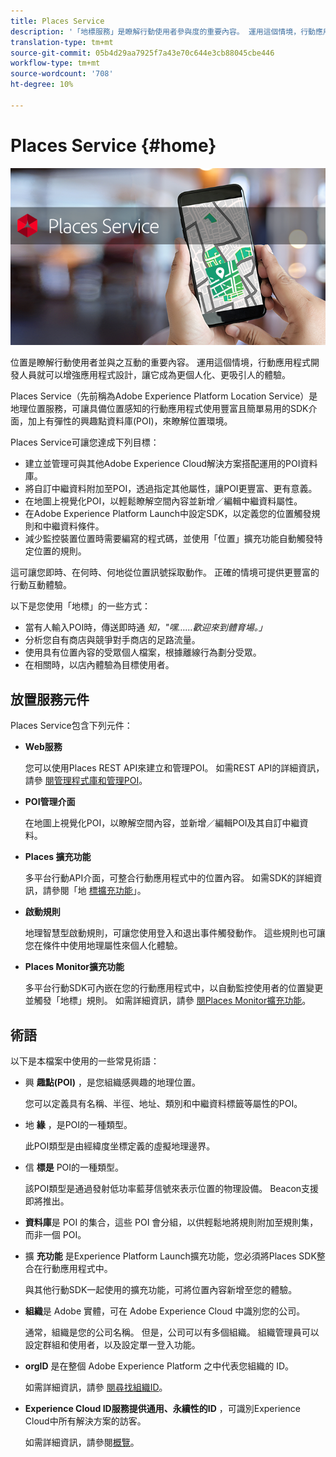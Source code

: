 ```yaml
---
title: Places Service
description: '「地標服務」是瞭解行動使用者參與度的重要內容。 運用這個情境，行動應用程式開發人員就可以增強應用程式設計，讓它成為更個人化、更吸引人的體驗。 '
translation-type: tm+mt
source-git-commit: 05b4d29aa7925f7a43e70c644e3cb88045cbe446
workflow-type: tm+mt
source-wordcount: '708'
ht-degree: 10%

---
```



# Places Service {#home}

![&quot;Places Service&quot;](/help/assets/places-service-header.png)

位置是瞭解行動使用者並與之互動的重要內容。 運用這個情境，行動應用程式開發人員就可以增強應用程式設計，讓它成為更個人化、更吸引人的體驗。

Places Service（先前稱為Adobe Experience Platform Location Service）是地理位置服務，可讓具備位置感知的行動應用程式使用豐富且簡單易用的SDK介面，加上有彈性的興趣點資料庫(POI)，來瞭解位置環境。

Places Service可讓您達成下列目標：

* 建立並管理可與其他Adobe Experience Cloud解決方案搭配運用的POI資料庫。
* 將自訂中繼資料附加至POI，透過指定其他屬性，讓POI更豐富、更有意義。
* 在地圖上視覺化POI，以輕鬆瞭解空間內容並新增／編輯中繼資料屬性。
* 在Adobe Experience Platform Launch中設定SDK，以定義您的位置觸發規則和中繼資料條件。
* 減少監控裝置位置時需要編寫的程式碼，並使用「位置」擴充功能自動觸發特定位置的規則。

這可讓您即時、在何時、何地從位置訊號採取動作。 正確的情境可提供更豐富的行動互動體驗。

以下是您使用「地標」的一些方式：

* 當有人輸入POI時，傳送即時通 *知，&quot;嘿……歡迎來到體育場。」*
* 分析您自有商店與競爭對手商店的足路流量。
* 使用具有位置內容的受眾個人檔案，根據離線行為劃分受眾。
* 在相關時，以店內體驗為目標使用者。

## 放置服務元件

Places Service包含下列元件：

* **Web服務**

   您可以使用Places REST API來建立和管理POI。 如需REST API的詳細資訊，請參 [閱管理程式庫](/help/web-service-api/api-usage/manage-libraries/manage-libraries.md)[和管理POI](/help/web-service-api/api-usage/manage-pois/manage-pois.md)。

* **POI管理介面**

   在地圖上視覺化POI，以瞭解空間內容，並新增／編輯POI及其自訂中繼資料。

* **Places 擴充功能**

   多平台行動API介面，可整合行動應用程式中的位置內容。 如需SDK的詳細資訊，請參閱「地 [標擴充功能](/help/places-ext-aep-sdks/places-extension/places-extension.md)」。

* **啟動規則**

   地理智慧型啟動規則，可讓您使用登入和退出事件觸發動作。 這些規則也可讓您在條件中使用地理屬性來個人化體驗。

* **Places Monitor擴充功能**

   多平台行動SDK可內嵌在您的行動應用程式中，以自動監控使用者的位置變更並觸發「地標」規則。 如需詳細資訊，請參 [閱Places Monitor擴充功能](/help/places-ext-aep-sdks/places-monitor-extension/places-monitor-extension.md)。

## 術語

以下是本檔案中使用的一些常見術語：

* 興 **趣點(POI)** ，是您組織感興趣的地理位置。

   您可以定義具有名稱、半徑、地址、類別和中繼資料標籤等屬性的POI。

* 地 **緣** ，是POI的一種類型。

   此POI類型是由經緯度坐標定義的虛擬地理邊界。

* 信 **標是** POI的一種類型。

   該POI類型是通過發射低功率藍芽信號來表示位置的物理設備。 Beacon支援即將推出。

* **資料庫**&#x200B;是 POI 的集合，這些 POI 會分組，以供輕鬆地將規則附加至規則集，而非一個 POI。

* 擴 **充功能** 是Experience Platform Launch擴充功能，您必須將Places SDK整合在行動應用程式中。

   與其他行動SDK一起使用的擴充功能，可將位置內容新增至您的體驗。

* **組織**&#x200B;是 Adobe 實體，可在 Adobe Experience Cloud 中識別您的公司。

   通常，組織是您的公司名稱。 但是，公司可以有多個組織。 組織管理員可以設定群組和使用者，以及設定單一登入功能。

* **orgID** 是在整個 Adobe Experience Platform 之中代表您組織的 ID。

   如需詳細資訊，請參 [閱尋找組織ID](https://forums.adobe.com/thread/2339895)。

* **Experience Cloud ID服務提供通用、永續性的ID** ，可識別Experience Cloud中所有解決方案的訪客。

   如需詳細資訊，請參閱[概覽](https://docs.adobe.com/content/help/zh-Hant/id-service/using/intro/overview.html)。
